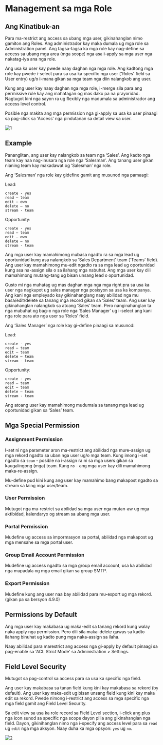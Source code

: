 # Management sa mga Role

## Ang Kinatibuk-an

Para ma-restrict ang access sa ubang mga user, gikinahanglan nimo gamiton ang Roles. Ang administrador kay maka dumala ug mga role sa Administration panel. Ang tagsa-tagsa ka mga role kay nag-define sa access sa ubang mga area (mga scope) nga asa i-apply sa mga user nga nakatag-iya ana nga role.

Ang usa ka user kay pwede naay daghan nga mga role. Ang kadtong mga role kay pwede i-select para sa usa ka specific nga user ('Roles' field sa User entry) ug/o i-mana gikan sa mga team nga diin nalangkob ang user.

Kung ang user kay naay daghan nga mga role, i-merge sila para ang permissive rule kay ang mahatagan og mas dako pa na prayoridad. Nagtugot kini nga sayon ra ug flexibly nga madumala sa administrador ang access level control.

Posible nga makita ang mga permission nga gi-apply sa usa ka user pinaagi sa pag-click sa 'Access' nga pindutanan sa detail view sa user.

![1](../_static/images/administration/roles-management/scope-level.png)

## Example

Pananglitan, ang user kay nalangkob sa team nga ‘Sales’. Ang kadto nga team kay naa nag-inusara nga role nga ‘Salesman’. Ang tanang user gikan nianing team kay makadawat og ‘Salesman’ nga role.

Ang ‘Salesman’ nga role kay gidefine gamit ang musunod nga pamaagi:

Lead:
```
create - yes
read – team
edit – own
delete – no
stream - team
```

Opportunity:
```
create - yes
read – team
edit – own
delete – no
stream - team
```

Ang mga user kay mamahimong mubasa ngadto ra sa mga lead ug oportunidad kung asa nalangkob sa  ‘Sales Department’ team (‘Teams’ field).
Ang user kay mamahimong mu-edit ngadto ra sa mga lead ug oportunidad kung asa na-assign sila o sa ilahang mga nabuhat.
Ang mga user kay dili mamahimong mutang-tang ug bisan unsang lead o oportunidad.

Gusto mi nga muhatag ug mas daghan mga nga mga right pra sa usa ka user nga nagkupot ug sales manager nga posisyon sa usa ka kompanya. Ang kani nga empleyado kay gikinahanglang naay abilidad nga mu basa/edit/delete sa tanang mga record gikan sa ‘Sales’ team. Ang user kay gikinahanglan nalangkob sa atoang ‘Sales’ team. Pero nanginahanglan ta nga mubuhat og bag-o nga role nga ‘Sales Manager’ ug i-select ang kani nga role para ato nga user sa ‘Roles’ field.

Ang ‘Sales Manager’ nga role kay gi-define pinaagi sa musunod:

Lead:
```
create - yes
read – team
edit – team
delete – team
stream - team
```

Opportunity:
```
create - yes
read – team
edit – team
delete – team
stream - team
```

Ang atoang user kay mamahimong mudumala sa tanang mga lead ug oportunidad gikan sa ‘Sales’ team.

## Mga Special Permission

### Assignment Permission

I-set ni nga parameter aron ma-restrict ang abilidad nga mure-assign ug mga rekord ngadto sa uban nga user ug/o mga team. Kung imong i-set ngadto sa `team` - posible na i-assign ra ni sa mga users gikan sa kaugalingong (mga) team. Kung `no` - ang mga user kay dili mamahimong maka-re-assign.

Mu-define pud kini kung ang user kay mamahimo bang makapost ngadto sa stream sa laing mga user/team.

### User Permission

Mutugot nga mu-restrict sa abilidad sa mga user nga mutan-aw ug mga aktibidad, kalendaryo og stream sa ubang mga user.

### Portal Permission

Mudefine ug access sa impormasyon sa portal, abilidad nga makapost ug mga mensahe sa mga portal user.

### Group Email Account Permission

Mudefine ug access ngadto sa mga group email account, usa ka abilidad nga mupadala og mga email gikan sa group SMTP.

### Export Permission

Mudefine kung ang user naa bay abilidad para mu-export ug mga rekord. (gikan pa sa bersyon 4.9.0)

## Permissions by Default 

Ang mga user kay makabasa ug maka-edit sa tanang rekord kung walay naka apply nga permission. Pero dili sila maka-delete gawas sa kadto ilahang binuhat ug kadto pung mga naka-assign sa ilaha.

Naay abilidad para marestrict ang access nga gi-apply by default pinaagi sa pag-enable sa 'ACL Strict Mode' sa Administration > Settings.

## Field Level Security

Mutugot sa pag-control sa access para sa usa ka specific nga field.

Ang user kay makabasa sa tanan field kung kini kay makabasa sa rekord (by default). Ang user kay maka-edit ug bisan unsang field kung kini kay maka edit sa rekord. Pwede nimong i-restrict ang access sa mga specific nga mga field gamit ang Field Level Security.

Sa edit view sa usa ka role record sa Field Level section, i-click ang plus nga icon sunod sa specific nga scope dayon pilia ang gikinahanglan nga field. Dayon, gikinihanglan nimo nga i-specify ang access level para sa `read` ug `edit` nga mga aksyon. Naay duha ka mga opsyon: `yes` ug `no`.

![2](../_static/images/administration/roles-management/field-level-secutiry.png)
